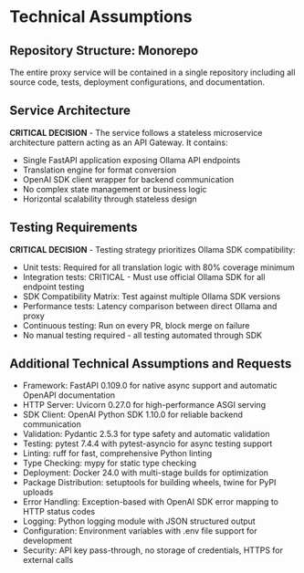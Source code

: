 # Technical Assumptions

## Repository Structure: Monorepo

The entire proxy service will be contained in a single repository including all source code, tests, deployment configurations, and documentation.

## Service Architecture

**CRITICAL DECISION** - The service follows a stateless microservice architecture pattern acting as an API Gateway. It contains:
- Single FastAPI application exposing Ollama API endpoints
- Translation engine for format conversion
- OpenAI SDK client wrapper for backend communication
- No complex state management or business logic
- Horizontal scalability through stateless design

## Testing Requirements

**CRITICAL DECISION** - Testing strategy prioritizes Ollama SDK compatibility:
- Unit tests: Required for all translation logic with 80% coverage minimum
- Integration tests: CRITICAL - Must use official Ollama SDK for all endpoint testing
- SDK Compatibility Matrix: Test against multiple Ollama SDK versions
- Performance tests: Latency comparison between direct Ollama and proxy
- Continuous testing: Run on every PR, block merge on failure
- No manual testing required - all testing automated through SDK

## Additional Technical Assumptions and Requests

- Framework: FastAPI 0.109.0 for native async support and automatic OpenAPI documentation
- HTTP Server: Uvicorn 0.27.0 for high-performance ASGI serving
- SDK Client: OpenAI Python SDK 1.10.0 for reliable backend communication
- Validation: Pydantic 2.5.3 for type safety and automatic validation
- Testing: pytest 7.4.4 with pytest-asyncio for async testing support
- Linting: ruff for fast, comprehensive Python linting
- Type Checking: mypy for static type checking
- Deployment: Docker 24.0 with multi-stage builds for optimization
- Package Distribution: setuptools for building wheels, twine for PyPI uploads
- Error Handling: Exception-based with OpenAI SDK error mapping to HTTP status codes
- Logging: Python logging module with JSON structured output
- Configuration: Environment variables with .env file support for development
- Security: API key pass-through, no storage of credentials, HTTPS for external calls
